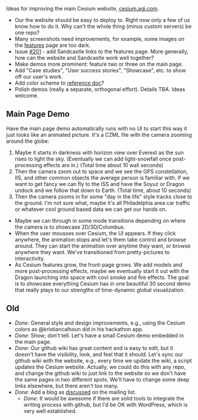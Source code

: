 Ideas for improving the main Cesium website, [cesium.agi.com](http://cesium.agi.com/).

* Our the website should be easy to deploy to.  Right now only a few of us know how to do it.  Why can't the whole thing (minus custom servers) be one repo?
* Many screenshots need improvements, for example, some images on the [features](https://github.com/AnalyticalGraphicsInc/cesium/wiki/Features) page are too dark.
* Issue [#201](https://github.com/AnalyticalGraphicsInc/cesium/issues/201) - add Sandcastle links to the features page.  More generally, how can the website and Sandcastle work well together?
* Make demos more prominent: feature two or three on the main page.
* Add "Case studies", "User success stories", "Showcase", etc. to show off our user's work.
* Add color scheme to [reference doc](http://cesium.agi.com/Documentation/)?
* Polish demos (really a separate, orthogonal effort).  Details TBA.  Ideas welcome.

## Main Page Demo

Have the main page demo automatically runs with no UI to start this way it just looks like an animated picture.  It's a CZML file with the camera zooming around the globe:

   1. Maybe it starts in darkness with horizon view over Everest as the sun rises to light the sky.  (Eventually we can add light-snowfall once post-processing effects are in.) (Total time about 10 wall seconds)
   2. Then the camera zoom out to space and we see the GPS constellation, IIS, and other common objects the average person is familiar with.  If we want to get fancy we can fly to the ISS and have the Soyuz or Dragon undock and we follow that down to Earth.  (Total time, about 10 seconds)
   3. Then the camera zooms in for some "day in the life" style tracks close to the ground.  I'm not sure what, maybe it's all Philadelphia area car traffic or whatever cool ground based data we can get our hands on.

   * Maybe we can through in some mode transitions depending on where the camera is to showcase 2D/3D/Columbus.
   * When the user mousses over Cesium, the UI appears.  If they click anywhere, the animation stops and let's them take control and browse around.  They can start the animation over anytime they want, or browse anywhere they want.  We've transitioned from pretty-pictures to interactivity.
   * As Cesium features grow, the front-page grows.  We add models and more post-processing effects, maybe we eventually start it out with the Dragon launching into space with cool smoke and fire effects.  The goal is to showcase everything Cesium has in one beautiful 30 second demo that really plays to our strengths of time-dynamic global visualization.

## Old

* _Done_: General style and design improvements, e.g., using the Cesium colors as @kristiancalhoun did in his hackathon app.
* _Done_: Show; don't tell.  Let's have a small Cesium demo embedded in the main page.
* _Done_: Our github wiki has great content and is easy to edit, but it doesn't have the visibility, look, and feel that it should.  Let's sync our github wiki with the website, e.g., every time we update the wiki, a script updates the Cesium website.  Actually, we could do this with any repo, and change the github wiki to just link to the website so we don't have the same pages in two different spots.  We'll have to change some deep links elsewhere, but there aren't too many.
* _Done_: Add a blog as [discussed](https://groups.google.com/forum/#!topic/cesium-dev/tKul8BPg_DU) on the mailing list.
   * _Done_: It would be awesome if there are solid tools to integrate the writing process with github, but I'd be OK with WordPress, which is very well established.
